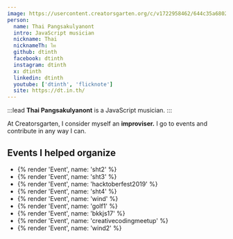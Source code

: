 ```yaml
---
image: https://usercontent.creatorsgarten.org/c/v1722958462/644c35a6802c02345887f156/yufuin_uf0i9x.webp # A young man wearing a mask is holding a large, fluffy owl in a natural outdoor setting with lush greenery in the background.
person:
  name: Thai Pangsakulyanont
  intro: JavaScript musician
  nickname: Thai
  nicknameTh: ไท
  github: dtinth
  facebook: dtinth
  instagram: dtinth
  x: dtinth
  linkedin: dtinth
  youtube: ['dtinth', 'flicknote']
  site: https://dt.in.th/
---
```


:::lead
**Thai Pangsakulyanont** is a JavaScript musician.
:::

At Creatorsgarten, I consider myself an **improviser.** I go to events and contribute in any way I can.

## Events I helped organize

- {% render 'Event', name: 'sht2' %}
- {% render 'Event', name: 'sht3' %}
- {% render 'Event', name: 'hacktoberfest2019' %}
- {% render 'Event', name: 'sht4' %}
- {% render 'Event', name: 'wind' %}
- {% render 'Event', name: 'golf1' %}
- {% render 'Event', name: 'bkkjs17' %}
- {% render 'Event', name: 'creativecodingmeetup' %}
- {% render 'Event', name: 'wind2' %}
